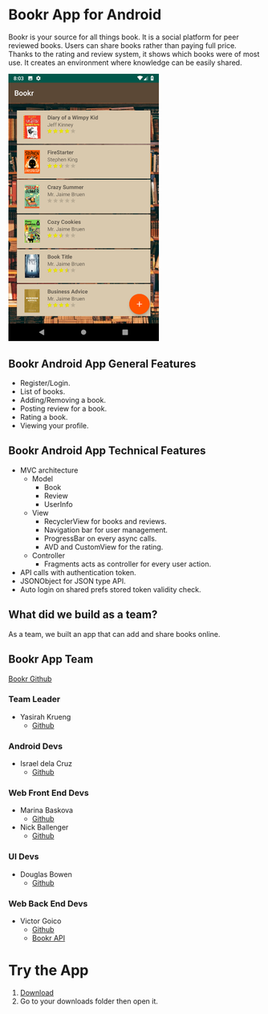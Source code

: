 # Bookr App for Android
Bookr is your source for all things book. It is a social platform for peer reviewed books. Users can share books rather than paying full price. Thanks to the rating and review system, it shows which books were of most use. It creates an environment where knowledge can be easily shared.

<img src=https://github.com/lambda-bookr/build_bookr_AN/blob/master/book_list.png width="300">

## Bookr Android App General Features
* Register/Login.
* List of books.
* Adding/Removing a book.
* Posting review for a book.
* Rating a book.
* Viewing your profile.
## Bookr Android App Technical Features
* MVC architecture
    * Model
        * Book
        * Review
        * UserInfo
    * View
        * RecyclerView for books and reviews.
        * Navigation bar for user management.
        * ProgressBar on every async calls.
        * AVD and CustomView for the rating.
    * Controller
        * Fragments acts as controller for every user action.
* API calls with authentication token.
* JSONObject for JSON type API.
* Auto login on shared prefs stored token validity check.

## What did we build as a team?
As a team, we built an app that can add and share books online.

## Bookr App Team
[Bookr Github](https://github.com/lambda-bookr)
### Team Leader
* Yasirah Krueng
    * [Github](https://github.com/ykrueng)
### Android Devs
* Israel dela Cruz
    * [Github](https://github.com/kurochin143)
### Web Front End Devs
* Marina Baskova
    * [Github](https://github.com/MarinaBaskova)
* Nick Ballenger
    * [Github](https://github.com/Nick-Ballenger)
### UI Devs
* Douglas Bowen
    * [Github](https://github.com/notdb)
### Web Back End Devs
* Victor Goico
    * [Github](https://github.com/VictorGoic0)
    * [Bookr API](https://github.com/lambda-bookr/build-bookr-BE)

# Try the App
1. [Download](https://github.com/lambda-bookr/build_bookr_AN/blob/master/Bookr.apk)
2. Go to your downloads folder then open it.